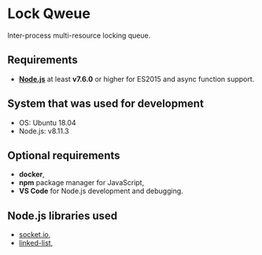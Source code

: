 # Lock Qweue

Inter-process multi-resource locking queue.

## Requirements

- [**Node.js**](https://nodejs.org) at least  **v7.6.0** or higher for ES2015 and async function support.

## System that was used for development

- OS: Ubuntu 18.04
- Node.js: v8.11.3

## Optional requirements

- **docker**,
- **npm** package manager for JavaScript,
- **VS Code** for Node.js development and debugging.

## Node.js libraries used

- [socket.io](https://socket.io/),
- [linked-list](https://www.npmjs.com/package/linked-list),
